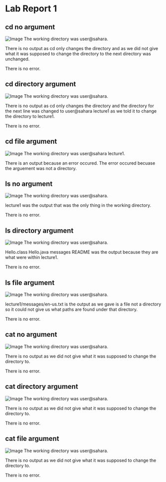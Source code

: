 # Lab Report 1
## cd no argument
![Image](https://github.com/efang5/cse15l-lab-reports/blob/main/Screenshot%202024-01-10%20at%201.09.53%20PM.png?raw=true)
The working directory was user@sahara.

There is no output as cd only changes the directory and as we did not give what it was supposed to change the directory to the next directory was unchanged.

There is no error.
## cd directory argument
![Image](https://github.com/efang5/cse15l-lab-reports/blob/main/Screenshot%202024-01-10%20at%201.10.55%20PM.png?raw=true)
The working directory was user@sahara.

There is no output as cd only changes the directory and the directory for the next line was changed to user@sahara lecture1 as we told it to change the directory to lecture1.

There is no error.
## cd file argument
![Image](https://github.com/efang5/cse15l-lab-reports/blob/main/Screenshot%202024-01-10%20at%203.08.19%20PM.png?raw=true)
The working directory was user@sahara lecture1.

There is an output because an error occured. The error occured becuase the arguement was not a directory.

## ls no argument
![Image](https://github.com/efang5/cse15l-lab-reports/blob/main/Screenshot%202024-01-10%20at%201.29.51%20PM.png?raw=true)
The working directory was user@sahara.

lecture1 was the output that was the only thing in the working directory.

There is no error.
## ls directory argument
![Image](https://github.com/efang5/cse15l-lab-reports/blob/main/Screenshot%202024-01-10%20at%201.30.01%20PM.png?raw=true)
The working directory was user@sahara.

Hello.class  Hello.java  messages  README was the output because they are what were within lecture1.

There is no error.
## ls file argument
![Image](https://github.com/efang5/cse15l-lab-reports/blob/main/Screenshot%202024-01-10%20at%201.32.34%20PM.png?raw=true)
The working directory was user@sahara.

lecture1/messages/en-us.txt is the output as we gave is a file not a directory so it could not give us what paths are found under that directory.

There is no error.
## cat no argument
![Image](https://github.com/efang5/cse15l-lab-reports/blob/main/Screenshot%202024-01-10%20at%201.33.35%20PM.png?raw=true)
The working directory was user@sahara.

There is no output as we did not give what it was supposed to change the directory to.

There is no error.
## cat directory argument
![Image](https://github.com/efang5/cse15l-lab-reports/blob/main/Screenshot%202024-01-10%20at%201.35.35%20PM.png?raw=true)
The working directory was user@sahara.

There is no output as we did not give what it was supposed to change the directory to.

There is no error.
## cat file argument
![Image](https://github.com/efang5/cse15l-lab-reports/blob/main/Screenshot%202024-01-10%20at%201.35.22%20PM.png?raw=true)
The working directory was user@sahara.

There is no output as we did not give what it was supposed to change the directory to.

There is no error.
